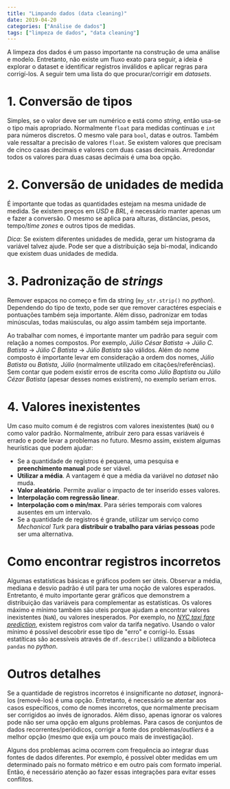 ```yaml
---
title: "Limpando dados (data cleaning)"
date: 2019-04-20
categories: ["Análise de dados"]
tags: ["limpeza de dados", "data cleaning"]
---
```


A limpeza dos dados é um passo importante na construção de uma análise e modelo.
Entretanto, não existe um fluxo exato para seguir, a ideia é explorar o dataset e identificar registros inválidos e aplicar regras para corrigí-los.
A seguir tem uma lista do que procurar/corrigir em _datasets_.

<!-- more -->

# 1. Conversão de tipos

Simples, se o valor deve ser um numérico e está como _string_, então usa-se o tipo mais apropriado. Normalmente `float` para medidas contínuas e `int` para números discretos.
O mesmo vale para `bool`, datas e outros.
Também vale ressaltar a precisão de valores `float`.
Se existem valores que precisam de cinco casas decimais e valores com duas casas decimais.
Arredondar todos os valores para duas casas decimais é uma boa opção.

# 2. Conversão de unidades de medida

É importante que todas as quantidades estejam na mesma unidade de medida.
Se existem preços em _USD_ e _BRL_, é necessário manter apenas um e fazer a conversão.
O mesmo se aplica para alturas, distâncias, pesos, tempo/_time zones_ e outros tipos de medidas.

_Dica_: Se existem diferentes unidades de medida, gerar um histograma da variável talvez ajude.
Pode ser que a distribuição seja bi-modal, indicando que existem duas unidades de medida.

# 3. Padronização de _strings_

Remover espaços no começo e fim da string (`my_str.strip()` no _python_).
Dependendo do tipo de texto, pode ser que remover caractéres especiais e pontuações também seja importante.
Além disso, padronizar em todas minúsculas, todas maiúsculas, ou algo assim também seja importante.

Ao trabalhar com nomes, é importante manter um padrão para seguir com relação a nomes compostos.
Por exemplo, _Júlio César Batista_ -> _Júlio C. Batista_ -> _Júlio C Batista_ -> _Júlio Batista_ são válidos.
Além do nome composto é importante levar em consideração a ordem dos nomes, _Júlio Batista_ ou _Batista, Júlio_ (normalmente utilizado em citações/referências).
Sem contar que podem existir erros de escrita como _Júlio Baptista_ ou _Júlio Cézar Batista_ (apesar desses nomes existirem), no exemplo seriam erros.

# 4. Valores inexistentes

Um caso muito comum é de registros com valores inexistentes (`NaN`) ou `0` como valor padrão.
Normalmente, atribuir zero para essas variáveis é errado e pode levar a problemas no futuro.
Mesmo assim, existem algumas heurísticas que podem ajudar:

* Se a quantidade de registros é pequena, uma pesquisa e **preenchimento manual** pode ser viável.
* **Utilizar a média**. A vantagem é que a média da variável no _dataset_ não muda.
* **Valor aleatório**. Permite avaliar o impacto de ter inserido esses valores.
* **Interpolação com regressão linear**.
* **Interpolação com o min/max**. Para séries temporais com valores ausentes em um intervalo.
* Se a quantidade de registros é grande, utilizar um serviço como _Mechanical Turk_ para **distribuir o trabalho para várias pessoas** pode ser uma alternativa.

# Como encontrar registros incorretos

Algumas estatísticas básicas e gráficos podem ser úteis.
Observar a média, mediana e desvio padrão é util para ter uma noção de valores esperados.
Entretanto, é muito importante gerar gráficos que demonstrem a distribuição das variáveis para
complementar as estatísticas.
Os valores máximo e mínimo também são uteis porque ajudam a encontrar valores inexistentes (`NaN`),
ou valores inesperados.
Por exemplo, no
[_NYC taxi fare prediction_](https://www.kaggle.com/c/new-york-city-taxi-fare-prediction),
existem registros com valor da tarifa negativo.
Usando o valor mínimo é possível descobrir esse tipo de "erro" e corrigí-lo.
Essas estatíticas são acessíveis através de `df.describe()` utilizando a biblioteca `pandas` no _python_.

# Outros detalhes

Se a quantidade de registros incorretos é insignificante no _dataset_, ingnorá-los (removê-los) é uma opção.
Entretanto, é necessário se atentar aos casos específicos, como de nomes incorretos, que normalmente precisam ser corrigidos ao invés de ignorados.
Além disso, apenas ignorar os valores pode não ser uma opção em alguns problemas.
Para casos de conjuntos de dados recorrentes/periódicos, corrigir a fonte dos problemas/_outliers_ é a melhor opção (mesmo que exija um pouco mais de investigação).

Alguns dos problemas acima ocorrem com frequência ao integrar duas fontes de dados diferentes.
Por exemplo, é possível obter medidas em um determinado país no formato métrico e em outro país com formato imperial.
Então, é necessário atenção ao fazer essas integrações para evitar esses conflitos.